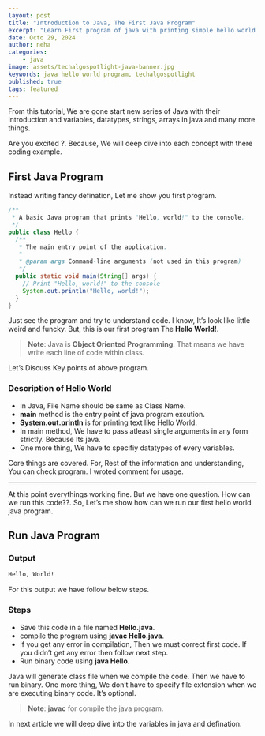 ```yaml
---
layout: post
title: "Introduction to Java, The First Java Program"
excerpt: "Learn First program of java with printing simple hello world with java coding structure in class"
date: Octo 29, 2024
author: neha
categories:
    - java
image: assets/techalgospotlight-java-banner.jpg
keywords: java hello world program, techalgospotlight
published: true
tags: featured
---
```



From this tutorial, We are gone start new series of Java with their introduction and variables, datatypes, strings, arrays in java and many more things.

Are you excited ?. Because, We will deep dive into each concept with there coding example.

## First Java Program

Instead writing fancy defination, Let me show you first program.

```java
/**
 * A basic Java program that prints "Hello, world!" to the console.
 */
public class Hello {
  /**
   * The main entry point of the application.
   * 
   * @param args Command-line arguments (not used in this program)
   */
  public static void main(String[] args) {
    // Print "Hello, world!" to the console
    System.out.println("Hello, world!");
  }
}
```

Just see the program and try to understand code. I know, It’s look like little weird and funcky. But, this is our first program The **Hello World!**.

> **Note**: Java is **Object Oriented Programming**. That means we have write each line of code within class.

Let’s Discuss Key points of above program.

### Description of Hello World
- In Java, File Name should be same as Class Name.
- **main** method is the entry point of java program excution.
- **System.out.println** is for printing text like Hello World.
- In main method, We have to pass atleast single arguments in any form strictly. Because Its java.
- One more thing, We have to specifiy datatypes of every variables.

Core things are covered. For, Rest of the information and understanding, You can check program. I wroted comment for usage.

---
At this point everythings working fine. But we have one question. How can we run this code??. So, Let’s me show how can we run our first hello world java program.

## Run Java Program

### Output

```txt
Hello, World!
```

For this output we have follow below steps.

### Steps
- Save this code in a file named **Hello.java**.
- compile the program using **javac Hello.java**.
- If you get any error in compilation, Then we must correct first code. If you didn’t get any error then follow next step.
- Run binary code using **java Hello**. 

Java will generate class file when we compile the code. Then we have to run binary. One more thing, We don’t have to specify file extension when we are executing binary code. It’s optional.

> **Note**: **javac** for compile the java program.

In next article we will deep dive into the variables in java and defination.
